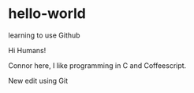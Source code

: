 # hello-world
learning to use Github

Hi Humans!

Connor here, I like programming in C and Coffeescript.

New edit using Git
